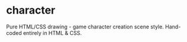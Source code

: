 # character
Pure HTML/CSS drawing - game character creation scene style. Hand-coded entirely in HTML &amp; CSS.
